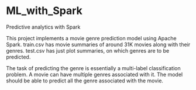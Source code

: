 # ML_with_Spark
Predictive analytics with Spark

This project implements a movie genre prediction model using Apache Spark.
train.csv has movie summaries of around 31K movies along with their genres.
test.csv has just plot summaries, on which genres are to be predicted.

The task of predicting the genre is essentially a <bold>multi-label classification</bold> problem. 
A movie can have multiple genres associated with it. The model should be able to predict all the genre associated with the movie.

